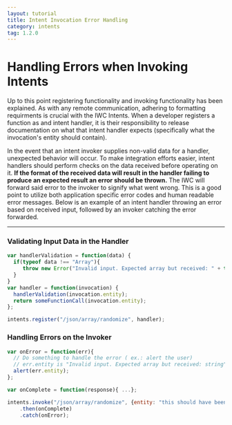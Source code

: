```yaml
---
layout: tutorial
title: Intent Invocation Error Handling
category: intents
tag: 1.2.0
---
```


# Handling Errors when Invoking Intents
Up to this point registering functionality and invoking functionality has been explained. As with any remote
communication, adhering to formatting requirments is crucial with the IWC Intents. When a developer registers a
function as and intent handler, it is their responsibility to release documentation on what that intent handler
expects (specifically what the invocation's entity should contain).

In the event that an intent invoker supplies non-valid data for a handler, unexpected behavior will occur. To
make integration efforts easier, intent handlers should perform checks on the data received before operating on it.
**If the format of the received data will result in the handler failing to produce an expected result an error should
be thrown.** The IWC will forward said error to the invoker to signify what went wrong. This is a good point to utilize
both application specific error codes and human readable error messages. Below is an example of an intent handler
throwing an error based on received input, followed by an invoker catching the error forwarded.

***

### Validating Input Data in the Handler
``` js
var handlerValidation = function(data) {
  if(typeof data !== "Array"){
     throw new Error("Invalid input. Expected array but received: " + typeof data);
  }
}
var handler = function(invocation) {
  handlerValidation(invocation.entity);
  return someFunctionCall(invocation.entity);
};

intents.register("/json/array/randomize", handler);
```

### Handling Errors on the Invoker
``` js
var onError = function(err){
  // Do something to handle the error ( ex.: alert the user)
  // err.entity is "Invalid input. Expected array but received: string" in this example
  alert(err.entity);  
};

var onComplete = function(response){ ...};

intents.invoke("/json/array/randomize", {entity: "this should have been an array"})
    .then(onComplete)
    .catch(onError);
```
